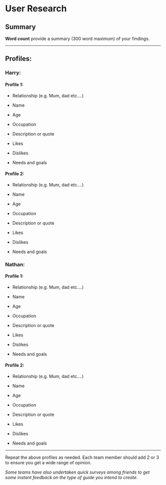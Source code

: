 # User Research

## Summary

**Word count** provide a summary (300 word maximum) of your findings.

---

## Profiles:
### Harry:
#### Profile 1:
- Relationship (e.g. Mum, dad etc....)

- Name

- Age

- Occupation

- Description or quote

- Likes

- Dislikes

- Needs and goals

#### Profile 2:
- Relationship (e.g. Mum, dad etc....)

- Name

- Age

- Occupation

- Description or quote

- Likes

- Dislikes

- Needs and goals


### Nathan:
#### Profile 1:
- Relationship (e.g. Mum, dad etc....)

- Name

- Age

- Occupation

- Description or quote

- Likes

- Dislikes

- Needs and goals

#### Profile 2:
- Relationship (e.g. Mum, dad etc....)

- Name

- Age

- Occupation

- Description or quote

- Likes

- Dislikes

- Needs and goals



---

<!--This can be deleted prior to submission -->

Repeat the above profiles as needed. Each team member should add 2 or 3 to ensure you get a wide range of opinion.

_Some teams have also undertaken quick surveys among friends to get some instant feedback on the type of guide you intend to create_.
